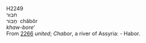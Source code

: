 <body>
  <p>H2249<br>  חבור  <br> חָבוֹר  ‎  châbôr  <br><i>khaw-bore‘ </i><br>From <a href="h2266.htm">2266</a>  <i>united</i>; <i>Chabor</i>, a river of Assyria: - Habor.<br></p>
 </body>